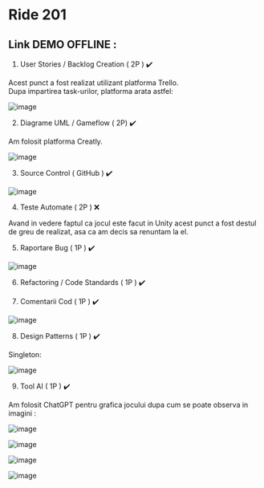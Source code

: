 

# Ride 201 

## Link DEMO OFFLINE : 

1. User Stories / Backlog Creation ( 2P ) ✔️

Acest punct a fost realizat utilizant platforma Trello. \
Dupa impartirea task-urilor, platforma arata astfel:

![image](https://github.com/MituIustin/Ride201/blob/iustin/Assets/images/trello.PNG)

2. Diagrame UML / Gameflow ( 2P) ✔️

Am folosit platforma Creatly.

![image](https://github.com/MituIustin/Ride201/blob/iustin/Assets/images/gameflow.jpg)

3. Source Control ( GitHub ) ✔️

![image](https://github.com/MituIustin/Ride201/blob/iustin/Assets/images/git.jpg)

4. Teste Automate ( 2P ) ❌

Avand in vedere faptul ca jocul este facut in Unity acest punct a fost destul de greu de realizat, asa ca am decis sa renuntam la el.

5. Raportare Bug ( 1P ) ✔️

![image](link3)

6. Refactoring / Code Standards ( 1P )  ✔️
   
7. Comentarii Cod  ( 1P ) ✔️

![image](https://github.com/MituIustin/Ride201/blob/iustin/Assets/images/comments.PNG)

8. Design Patterns ( 1P ) ✔️

Singleton:

![image](https://github.com/MituIustin/Ride201/blob/iustin/Assets/images/singletone.PNG)

9. Tool AI ( 1P ) ✔️

Am folosit ChatGPT pentru grafica jocului dupa cum se poate observa in imagini :

![image](https://github.com/MituIustin/Ride201/blob/iustin/Assets/images/chat1.jpg)

![image](https://github.com/MituIustin/Ride201/blob/iustin/Assets/images/chat2.jpg)

![image](https://github.com/MituIustin/Ride201/blob/iustin/Assets/images/chat3.jpg)

![image](https://github.com/MituIustin/Ride201/blob/iustin/Assets/images/chat4.jpg)

